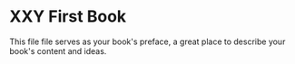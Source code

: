 # XXY First Book

This file file serves as your book's preface, a great place to describe your book's content and ideas.

